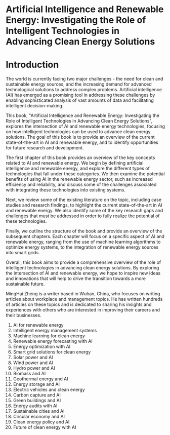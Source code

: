 # Artificial Intelligence and Renewable Energy: Investigating the Role of Intelligent Technologies in Advancing Clean Energy Solutions

# Introduction

The world is currently facing two major challenges - the need for clean and sustainable energy sources, and the increasing demand for advanced technological solutions to address complex problems. Artificial intelligence (AI) has emerged as a promising tool in addressing these challenges by enabling sophisticated analysis of vast amounts of data and facilitating intelligent decision-making.

This book, "Artificial Intelligence and Renewable Energy: Investigating the Role of Intelligent Technologies in Advancing Clean Energy Solutions", explores the intersection of AI and renewable energy technologies, focusing on how intelligent technologies can be used to advance clean energy solutions. The goal of this book is to provide an overview of the current state-of-the-art in AI and renewable energy, and to identify opportunities for future research and development.

The first chapter of this book provides an overview of the key concepts related to AI and renewable energy. We begin by defining artificial intelligence and renewable energy, and explore the different types of technologies that fall under these categories. We then examine the potential benefits of using AI in the renewable energy sector, such as increased efficiency and reliability, and discuss some of the challenges associated with integrating these technologies into existing systems.

Next, we review some of the existing literature on the topic, including case studies and research findings, to highlight the current state-of-the-art in AI and renewable energy. We also identify some of the key research gaps and challenges that must be addressed in order to fully realize the potential of these technologies.

Finally, we outline the structure of the book and provide an overview of the subsequent chapters. Each chapter will focus on a specific aspect of AI and renewable energy, ranging from the use of machine learning algorithms to optimize energy systems, to the integration of renewable energy sources into smart grids.

Overall, this book aims to provide a comprehensive overview of the role of intelligent technologies in advancing clean energy solutions. By exploring the intersection of AI and renewable energy, we hope to inspire new ideas and innovations that will help to drive the transition towards a more sustainable future.

MingHai Zheng is a writer based in Wuhan, China, who focuses on writing articles about workplace and management topics. He has written hundreds of articles on these topics and is dedicated to sharing his insights and experiences with others who are interested in improving their careers and their businesses.



1. AI for renewable energy
2. Intelligent energy management systems
3. Machine learning for clean energy
4. Renewable energy forecasting with AI
5. Energy optimization with AI
6. Smart grid solutions for clean energy
7. Solar power and AI
8. Wind power and AI
9. Hydro power and AI
10. Biomass and AI
11. Geothermal energy and AI
12. Energy storage and AI
13. Electric vehicles and clean energy
14. Carbon capture and AI
15. Green buildings and AI
16. Energy audits with AI
17. Sustainable cities and AI
18. Circular economy and AI
19. Clean energy policy and AI
20. Future of clean energy with AI

